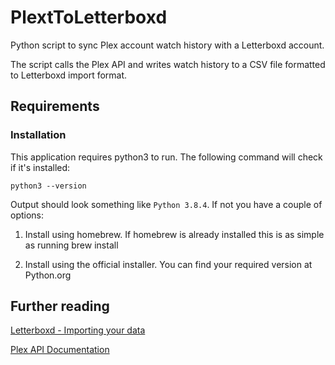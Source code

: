 # PlextToLetterboxd

Python script to sync Plex account watch history with a Letterboxd account.

The script calls the Plex API and writes watch history to a CSV file formatted to Letterboxd import format. 

## Requirements

### Installation
This application requires python3 to run. The following command will check if it's installed:

```shell
python3 --version
```

Output should look something like `Python 3.8.4`. If not you have a couple of options:

1) Install using homebrew. If homebrew is already installed this is as simple as running brew install

2) Install using the official installer. You can find your required version at Python.org

## Further reading

[Letterboxd - Importing your data](https://letterboxd.com/about/importing-data/)

[Plex API Documentation](https://plexapi.dev/Intro)
